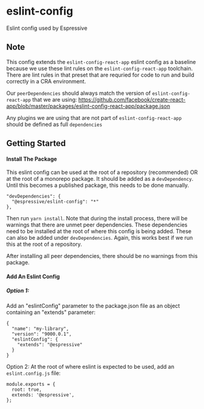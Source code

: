 # eslint-config

Eslint config used by Espressive

## Note

This config extends the `eslint-config-react-app` eslint config as a baseline because we use these lint rules on the `eslint-config-react-app` toolchain. There are lint rules in that preset that are requried for code to run and build correctly in a CRA environment.

Our `peerDependencies` should always match the version of `eslint-config-react-app` that we are using: https://github.com/facebook/create-react-app/blob/master/packages/eslint-config-react-app/package.json

Any plugins we are using that are not part of `eslint-config-react-app` should be defined as full `dependencies`

## Getting Started

#### Install The Package

This eslint config can be used at the root of a repository (recommended) OR at the root of a monorepo package. It should be added as a `devDependency`. Until this becomes a published package, this needs to be done manually.

```
"devDependencies": {
  "@espressive/eslint-config": "*"
},
```

Then run `yarn install`. Note that during the install process, there will be warnings that there are unmet peer dependencies. These dependencies need to be installed at the root of where this config is being added. These can also be added under `devDependencies`. Again, this works best if we run this at the root of a repository.

After installing all peer dependencies, there should be no warnings from this package.

#### Add An Eslint Config

##### Option 1:

Add an "eslintConfig" parameter to the package.json file as an object containing an "extends" parameter:

```
{
  "name": "my-library",
  "version": "9000.0.1",
  "eslintConfig": {
    "extends": "@espressive"
  }
}
```

Option 2:
At the root of where eslint is expected to be used, add an `eslint.config.js` file:

```
module.exports = {
  root: true,
  extends: '@espressive',
};
```
